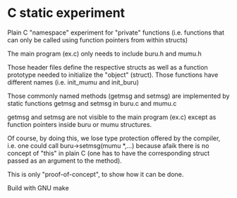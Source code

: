 # C static experiment
Plain C "namespace" experiment for "private" functions (i.e. functions that
can only be called using function pointers from within structs)

The main program (ex.c) only needs to include buru.h and mumu.h

Those header files define the respective structs as well as a function
prototype needed to initialize the "object" (struct). Those functions have
different names (i.e. init\_mumu and init\_buru)

Those commonly named methods (getmsg and setmsg) are implemented by static
functions getmsg and setmsg in buru.c and mumu.c

getmsg and setmsg are not visible to the main program (ex.c) except as
function pointers inside buru or mumu structures.

Of course, by doing this, we lose type protection offered by the compiler,
i.e. one could call buru-\>setmsg(mumu *,...) because afaik there is no concept of
"this" in plain C (one has to have the corresponding struct passed as an
argument to the method).

This is only "proof-of-concept", to show how it can be done.

Build with GNU make
